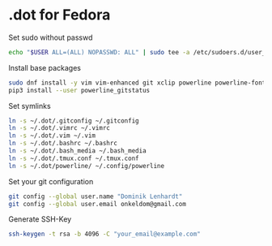 # .dot for Fedora

Set sudo without passwd
```bash
echo "$USER ALL=(ALL) NOPASSWD: ALL" | sudo tee -a /etc/sudoers.d/user_$USER > /dev/null
```
Install base packages
```bash
sudo dnf install -y vim vim-enhanced git xclip powerline powerline-fonts tmux-powerline vim-powerline python3
pip3 install --user powerline_gitstatus
```
Set symlinks
```bash
ln -s ~/.dot/.gitconfig ~/.gitconfig
ln -s ~/.dot/.vimrc ~/.vimrc
ln -s ~/.dot/.vim ~/.vim
ln -s ~/.dot/.bashrc ~/.bashrc
ln -s ~/.dot/.bash_media ~/.bash_media
ln -s ~/.dot/.tmux.conf ~/.tmux.conf
ln -s ~/.dot/powerline/ ~/.config/powerline
```
Set your git configuration
```bash
git config --global user.name "Dominik Lenhardt"
git config --global user.email onkeldom@gmail.com
```
Generate SSH-Key
```bash
ssh-keygen -t rsa -b 4096 -C "your_email@example.com"
```
